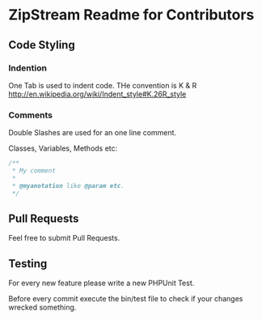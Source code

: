 # ZipStream Readme for Contributors
## Code Styling
### Indention
One Tab is used to indent code. THe convention is K & R http://en.wikipedia.org/wiki/Indent_style#K.26R_style

### Comments
Double Slashes are used for an one line comment.

Classes, Variables, Methods etc:

```php
/**
 * My comment
 * 
 * @myanotation like @param etc.
 */
```

## Pull Requests
Feel free to submit Pull Requests.

## Testing
For every new feature please write a new PHPUnit Test.

Before every commit execute the bin/test file to check if your changes wrecked something.
